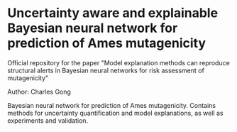 # Uncertainty aware and explainable Bayesian neural network for prediction of Ames mutagenicity

Official repository for the paper "Model explanation methods can reproduce structural alerts in Bayesian neural networks for risk assessment of mutagenicity"

Author: Charles Gong

Bayesian neural network for prediction of Ames mutagenicity. Contains methods for uncertainty quantification and model explanations, as well as experiments and validation. 

